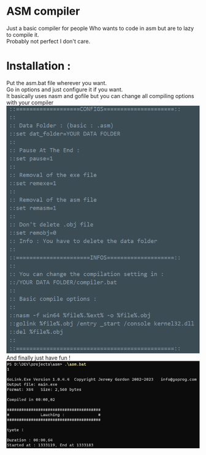 # ASM compiler

Just a basic compiler for people Who wants to code in asm but are to lazy to compile it.<br>
Probably not perfect I don't care.

# Installation :
Put the asm.bat file wherever you want.<br>
Go in options and just configure it if you want.<br>
It basically uses nasm and gofile but you can change all compiling options with your compiler<br>
<img src="assets/options.png"><br>
And finally just have fun !<br>
<img src="assets/cmd.png">
